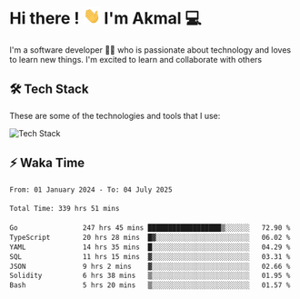 # Hi there ! <img src="https://github.com/ABSphreak/ABSphreak/blob/master/gifs/Hi.gif" width="30"> I'm Akmal  💻

I'm a software developer 👨‍💻 who is passionate about technology and loves to learn new things. I'm excited to learn and collaborate with others

## 🛠️ Tech Stack

These are some of the technologies and tools that I use:

![Tech Stack](https://skillicons.dev/icons?i=typescript,nodejs,javascript,express,nest,sequelize,go,rabbitmq,python,solidity,react,vue,next,nuxtjs,webpack,vite,tailwindcss,bootstrap,css,scss,html,vercel,firebase,heroku,netlify,docker,postgresql,mongodb,redis,mysql,graphql,git,github,gitlab,vscode,figma,postman,pytorch,tensorflow,bash)

## ⚡ Waka Time
<!--START_SECTION:waka-->

```txt
From: 01 January 2024 - To: 04 July 2025

Total Time: 339 hrs 51 mins

Go                247 hrs 45 mins ██████████████████▒░░░░░░   72.90 %
TypeScript        20 hrs 28 mins  █▓░░░░░░░░░░░░░░░░░░░░░░░   06.02 %
YAML              14 hrs 35 mins  █░░░░░░░░░░░░░░░░░░░░░░░░   04.29 %
SQL               11 hrs 15 mins  ▓░░░░░░░░░░░░░░░░░░░░░░░░   03.31 %
JSON              9 hrs 2 mins    ▓░░░░░░░░░░░░░░░░░░░░░░░░   02.66 %
Solidity          6 hrs 38 mins   ▒░░░░░░░░░░░░░░░░░░░░░░░░   01.95 %
Bash              5 hrs 20 mins   ▒░░░░░░░░░░░░░░░░░░░░░░░░   01.57 %
```

<!--END_SECTION:waka-->


